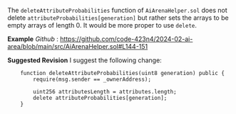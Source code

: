The `deleteAttributeProbabilities` function of `AiArenaHelper.sol` does not delete `attributeProbabilities[generation]` but rather sets the arrays to be empty arrays of length 0. It would be more proper to use `delete`.

**Example**
*Github* : https://github.com/code-423n4/2024-02-ai-area/blob/main/src/AiArenaHelper.sol#L144-151

**Suggested Revision**
I suggest the following change:


```solidity
    function deleteAttributeProbabilities(uint8 generation) public {
        require(msg.sender == _ownerAddress);

        uint256 attributesLength = attributes.length;
        delete attributeProbabilities[generation];
    }
```